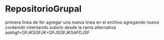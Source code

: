 # RepositorioGrupal
primera linea de fer
agregar una nueva linea en el erchivo 
agregando nuevo contenido intentando subirlo desde la rama alternativa
askhgf<GFJKSGFJK<GFJSGFJKSAFDJSF
